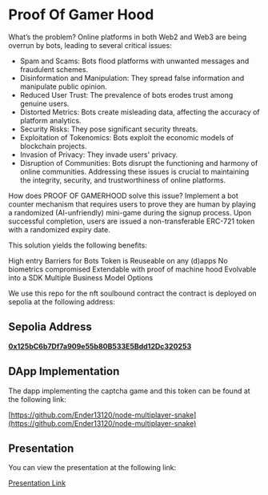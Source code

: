 # Proof Of Gamer Hood

What’s the problem?
Online platforms in both Web2 and Web3 are being overrun by bots, leading to several critical issues:

- Spam and Scams: Bots flood platforms with unwanted messages and fraudulent schemes.
- Disinformation and Manipulation: They spread false information and manipulate public opinion.
- Reduced User Trust: The prevalence of bots erodes trust among genuine users.
- Distorted Metrics: Bots create misleading data, affecting the accuracy of platform analytics.
- Security Risks: They pose significant security threats.
- Exploitation of Tokenomics: Bots exploit the economic models of blockchain projects.
- Invasion of Privacy: They invade users' privacy.
- Disruption of Communities: Bots disrupt the functioning and harmony of online communities.
Addressing these issues is crucial to maintaining the integrity, security, and trustworthiness of online platforms.

How does PROOF OF GAMERHOOD solve this issue?
Implement a bot counter mechanism that requires users to prove they are human by playing a randomized (AI-unfriendly) mini-game during the signup process. Upon successful completion, users are issued a non-transferable ERC-721 token with a randomized expiry date.

This solution yields the following benefits:

High entry Barriers for Bots
Token is Reuseable on any (d)apps
No biometrics compromised
Extendable with proof of machine hood
Evolvable into a SDK
Multiple Business Model Options

We use this repo for the nft soulbound contract
the contract is deployed on sepolia at the following address: 
## Sepolia Address

[**0x125bC6b7Df7a909e55b80B533E5Bdd12Dc320253**](https://sepolia.etherscan.io/address/0x125bC6b7Df7a909e55b80B533E5Bdd12Dc320253)


## DApp Implementation

The dapp implementing the captcha game and this token can be found at the following link:

[https://github.com/Ender13120/node-multiplayer-snake](https://github.com/Ender13120/node-multiplayer-snake)

## Presentation

You can view the presentation at the following link:

[Presentation Link](https://t1p.de/POGHETHB04)

